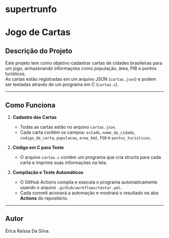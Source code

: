 # supertrunfo
# Jogo de Cartas

## Descrição do Projeto
Este projeto tem como objetivo cadastrar cartas de cidades brasileiras para um jogo, armazenando informações como população, área, PIB e pontos turísticos.  
As cartas estão registradas em um arquivo JSON (`cartas.json`) e podem ser testadas através de um programa em C (`cartas.c`).


---

## Como Funciona

1. **Cadastro das Cartas**  
   - Todas as cartas estão no arquivo `cartas.json`.  
   - Cada carta contém os campos: `estado`, `nome_da_cidade`, `codigo_da_carta`, `populacao`, `area_km2`, `PIB` e `pontos_turisticos`.

2. **Código em C para Teste**  
   - O arquivo `cartas.c` contém um programa que cria structs para cada carta e imprime suas informações na tela.

3. **Compilação e Teste Automáticos**  
   - O GitHub Actions compila e executa o programa automaticamente usando o arquivo `.github/workflows/testar.yml`.  
   - Cada commit acionará a automação e mostrará o resultado na aba **Actions** do repositório.

---

## Autor
Érica Raíssa Da Silva.



